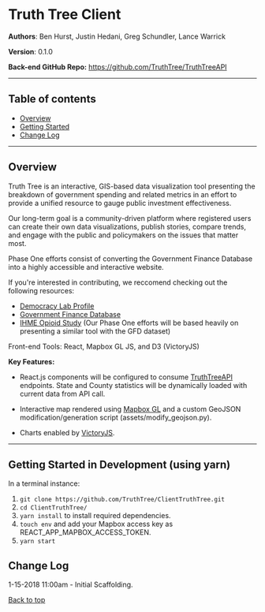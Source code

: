 <a id="top"></a>

# Truth Tree Client

**Authors**: Ben Hurst, Justin Hedani, Greg Schundler, Lance Warrick

**Version**: 0.1.0


**Back-end GitHub Repo:** 
https://github.com/TruthTree/TruthTreeAPI
___

## Table of contents

* [Overview](#overview)
* [Getting Started](#getting-started)
* [Change Log](#change-log)

___

<a id="overview"></a>

## Overview

Truth Tree is an interactive, GIS-based data visualization tool presenting the breakdown of government spending and related metrics in an effort to provide a unified resource to gauge public investment effectiveness.

Our long-term goal is a community-driven platform where registered users can create their own data visualizations, publish stories, compare trends, and engage with the public and policymakers on the issues that matter most.

Phase One efforts consist of converting the Government Finance Database into a highly accessible and interactive website.

If you're interested in contributing, we reccomend checking out the following resources:
- [Democracy Lab Profile](https://www.democracylab.org/index/?section=AboutProject&id=69)
- [Government Finance Database](http://willamette.edu/mba/research-impact/public-datasets/index.html)
- [IHME Opioid Study](https://github.com/benbenbuhben/client_opioid_study) (Our Phase One efforts will be based heavily on presenting a similar tool with the GFD dataset)

Front-end Tools: React, Mapbox GL JS, and D3 (VictoryJS)

**Key Features:**

* React.js components will be configured to consume [TruthTreeAPI](https://github.com/TruthTree/TruthTreeAPI) endpoints. State and County statistics will be dynamically loaded with current data from API call.

* Interactive map rendered using [Mapbox GL](https://www.mapbox.com/mapbox-gl-js/api/) and a custom GeoJSON modification/generation script (assets/modify_geojson.py).

* Charts enabled by [VictoryJS](https://formidable.com/open-source/victory/).

___

<a id="getting-started"></a>

## Getting Started in Development (using yarn)

In a terminal instance:

1. ```git clone https://github.com/TruthTree/ClientTruthTree.git```
2. ```cd ClientTruthTree/```
3. ```yarn install``` to install required dependencies.
4. ```touch env``` and add your Mapbox access key as REACT_APP_MAPBOX_ACCESS_TOKEN.
5. ```yarn start```

<a id="change-log"></a> 

## Change Log

1-15-2018 11:00am - Initial Scaffolding.


[Back to top](#top)
